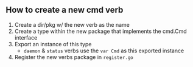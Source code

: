 ## How to create a new cmd verb

1. Create a dir/pkg w/ the new verb as the name
2. Create a type within the new package that implements the cmd.Cmd interface
3. Export an instance of this type
    - `daemon` & `status` verbs use the `var Cmd` as this exported instance
4. Register the new verbs package in `register.go`
